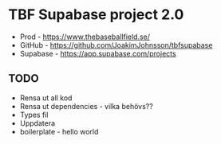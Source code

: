 # TBF Supabase project 2.0

* Prod - https://www.thebaseballfield.se/
* GitHub - https://github.com/JoakimJohnsson/tbfsupabase
* Supabase - https://app.supabase.com/projects

## TODO

- Rensa ut all kod
- Rensa ut dependencies - vilka behövs??
- Types fil
- Uppdatera
- boilerplate - hello world

